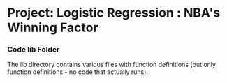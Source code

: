 # Project: Logistic Regression : NBA's Winning Factor

### Code lib Folder

The lib directory contains various files with function definitions (but only function definitions - no code that actually runs).

